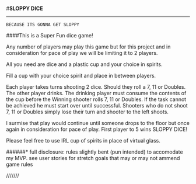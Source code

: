 #**SLOPPY DICE** 
___

`BECAUSE ITS GONNA GET SLOPPY` 


####This is a Super Fun dice game!     


Any number of players may play this game but for this project and in consideration for pace of play we will be limiting it to 2 players.  

All you need are dice and a plastic cup and your choice in spirits.  

Fill a cup with your choice spirit and place in between players. 

Each player takes turns shooting 2 dice.  Should they roll a 7, 11 or Doubles. The other player drinks. The drinking player must consume the contents of the cup before the Winning shooter rolls 7, 11 or Doubles.  If the task cannot be achieved he must start over until successful.  Shooters who do not shoot 7, 11 or Doubles simply lose their turn and shooter to the left shoots.

I surmise that play would continue until someone drops to the floor but once again in consideration for pace of play. First player to 5 wins SLOPPY DICE!

Please feel free to use IRL cup of spirits in place of virtual glass.


######* full disclosure: rules slightly bent (pun intended) to accomodate my MVP. see user stories for stretch goals that may or may not ammend game rules  



///////

